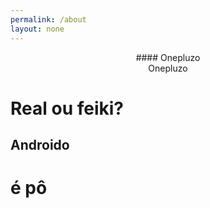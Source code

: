 ```yaml
---
permalink: /about
layout: none
---
```


<center> #### Onepluzo </center>

<center> Onepluzo </center>

<h1>Real ou feiki?</h1>

## Androido
# é pô
